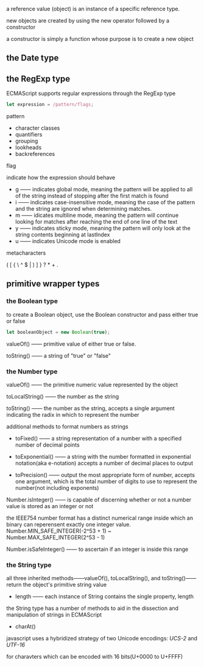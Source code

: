 a reference value (object) is an instance of a specific reference type.

new objects are created by using the new operator followed by a constructor

a constructor is simply a function whose purpose is to create a new object

## the Date type

## the RegExp type

ECMAScript supports regular expressions through the RegExp type

```javascript
let expression = /pattern/flags;
```

pattern

- character classes
- quantifiers
- grouping
- lookheads
- backreferences

flag

indicate how the expression should behave

- g —— indicates global mode, meaning the pattern will be applied to all of the string instead of stopping after the first match is found
- i —— indicates case-insensitive mode, meaning the case of the pattern and the string are ignored when determining matches.
- m —— idicates multiline mode, meaning the pattern will continue looking for matches after reaching the end of one line of the text
- y —— indicates sticky mode, meaning the pattern will only look at the string contents beginning at lastIndex
- u —— indicates Unicode mode is enabled

metacharacters

( [ { \ ^ $ | ) ] } ? * + .

## primitive wrapper types

### the Boolean type

to create a Boolean object, use the Boolean constructor and pass either true or false

```javascript
let booleanObject = new Boolean(true);
```
valueOf() —— primitive value of either true or false.

toString() —— a string of "true" or "false"

### the Number type

valueOf() —— the primitive numeric value represented by the object

toLocalString() —— the number as the string

toString() —— the number as the string, accepts a single argument indicating the radix in which to represent the number

additional methods to format numbers as strings

- toFixed() —— a string representation of a number with a specified number of decimal points

- toExponential() —— a string with the number formatted in exponential notation(aka e-notation) accepts a number of decimal places to output

- toPrecision() —— output the most appropriate form of number, accepts one argument, which is the total number of digits to use to represent the number(not including exponents)

Number.isInteger() —— is capable of discerning whether or not a number value is stored as an integer or not

the IEEE754 number format has a distinct numerical range inside which an binary can reperensent exactly one integer value.  Number.MIN_SAFE_INTEGER(-2^53 + 1) ~ Number.MAX_SAFE_INTEGER(2^53 - 1)

Number.isSafeInteger() —— to ascertain if an integer is inside this range

### the String type

all three inherited methods——valueOf(), toLocalString(), and toString()—— return the object's primitive string value

- length —— each instance of String contains the single property, length

the String type has a number of methods to aid in the dissection and manipulation of strings in ECMAScript

- charAt() 

javascript uses a hybridized strategy of two Unicode encodings: *UCS-2* and *UTF-16*

for charavters which can be encoded with 16 bits(U+0000 to U+FFFF)